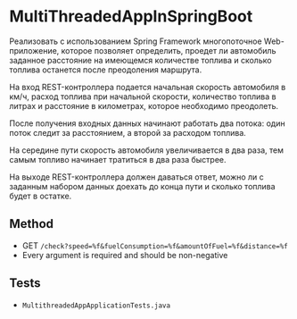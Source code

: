 # MultiThreadedAppInSpringBoot

Реализовать с использованием Spring Framework многопоточное Web-приложение, которое позволяет определить, проедет ли автомобиль заданное расстояние на имеющемся количестве топлива и сколько топлива останется после преодоления маршрута.

На вход REST-контроллера подается начальная скорость автомобиля в км/ч, расход топлива при начальной скорости, количество топлива в литрах и расстояние в километрах, которое необходимо преодолеть.

После получения входных данных начинают работать два потока: один поток следит за расстоянием, а второй за расходом топлива.

На середине пути скорость автомобиля увеличивается в два раза, тем самым топливо начинает тратиться в два раза быстрее.

На выходе REST-контроллера должен даваться ответ, можно ли с заданным набором данных доехать до конца пути и сколько топлива будет в остатке.

## Method
 
- GET `/check?speed=%f&fuelConsumption=%f&amountOfFuel=%f&distance=%f`
- Every argument is required and should be non-negative

## Tests

- `MultithreadedAppApplicationTests.java`

